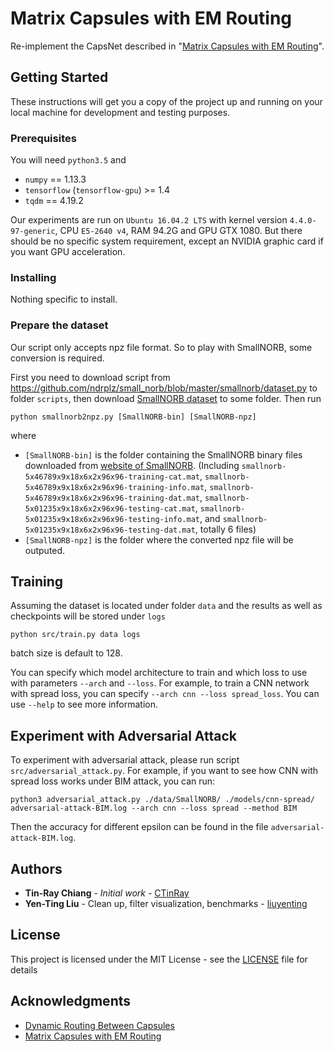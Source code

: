 # Matrix Capsules with EM Routing
Re-implement the CapsNet described in "[Matrix Capsules with EM Routing](https://openreview.net/pdf?id=HJWLfGWRb)".

## Getting Started
These instructions will get you a copy of the project up and running on your local machine for development and testing purposes.

### Prerequisites

You will need `python3.5` and

* `numpy` == 1.13.3
* `tensorflow` (`tensorflow-gpu`) >= 1.4
* `tqdm` == 4.19.2

Our experiments are run on `Ubuntu 16.04.2 LTS` with kernel version `4.4.0-97-generic`, CPU `E5-2640 v4`, RAM 94.2G and GPU GTX 1080. But there should be no specific system requirement, except an NVIDIA graphic card if you want GPU acceleration.

### Installing
Nothing specific to install.

### Prepare the dataset

Our script only accepts npz file format. So to play with SmallNORB, some conversion is required.

First you need to download script from https://github.com/ndrplz/small_norb/blob/master/smallnorb/dataset.py to folder `scripts`, then download [SmallNORB dataset](https://cs.nyu.edu/~ylclab/data/norb-v1.0-small/) to some folder. Then run

```
python smallnorb2npz.py [SmallNORB-bin] [SmallNORB-npz]
```

where 

- `[SmallNORB-bin]` is the folder containing the SmallNORB binary files downloaded from [website of SmallNORB](https://cs.nyu.edu/~ylclab/data/norb-v1.0-small/). (Including `smallnorb-5x46789x9x18x6x2x96x96-training-cat.mat`, `smallnorb-5x46789x9x18x6x2x96x96-training-info.mat`, `smallnorb-5x46789x9x18x6x2x96x96-training-dat.mat`, `smallnorb-5x01235x9x18x6x2x96x96-testing-cat.mat`, `smallnorb-5x01235x9x18x6x2x96x96-testing-info.mat`, and `smallnorb-5x01235x9x18x6x2x96x96-testing-dat.mat`, totally 6 files)
- `[SmallNORB-npz]` is the folder where the converted npz file will be outputed.

## Training

Assuming the dataset is located under folder `data` and the results as well as checkpoints will be stored under `logs`
```
python src/train.py data logs
```
batch size is default to 128.

You can specify which model architecture to train and which loss to use with parameters `--arch` and `--loss`. For example, to train a CNN network with spread loss, you can specify `--arch cnn --loss spread_loss`. You can use `--help` to see more information.

## Experiment with Adversarial Attack

To experiment with adversarial attack, please run script `src/adversarial_attack.py`. For example, if you want to see how CNN with spread loss works under BIM attack, you can run:

```
python3 adversarial_attack.py ./data/SmallNORB/ ./models/cnn-spread/ adversarial-attack-BIM.log --arch cnn --loss spread --method BIM
```

Then the accuracy for different epsilon can be found in the file `adversarial-attack-BIM.log`.

## Authors
* **Tin-Ray Chiang** - *Initial work* - [CTinRay](https://github.com/CTinRay)
* **Yen-Ting Liu** - Clean up, filter visualization, benchmarks - [liuyenting](https://github.com/liuyenting)

## License
This project is licensed under the MIT License - see the [LICENSE](LICENSE) file for details

## Acknowledgments
* [Dynamic Routing Between Capsules](https://arxiv.org/pdf/1710.09829.pdf)
* [Matrix Capsules with EM Routing](https://openreview.net/pdf?id=HJWLfGWRb)
